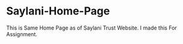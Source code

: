 # Saylani-Home-Page
This is Same Home Page as of Saylani Trust Website. I made this For Assignment.
